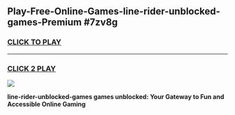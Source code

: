 
## Play-Free-Online-Games-line-rider-unblocked-games-Premium #7zv8g
<h3>
<a href="https://premium.freeplayer.one?title=line-rider-unblocked-games&ref=8M">CLICK TO PLAY</a></h3>
<hr>

<h3>
<a href="https://premium.freeplayer.one?title=line-rider-unblocked-games&ref=8M">CLICK 2 PLAY</a>
  
</h3>

<a href="https://premium.freeplayer.one?title=line-rider-unblocked-games&ref=8M"><img src="https://clearcache.store/games.png"></a>


**line-rider-unblocked-games games unblocked: Your Gateway to Fun and Accessible Online Gaming**
